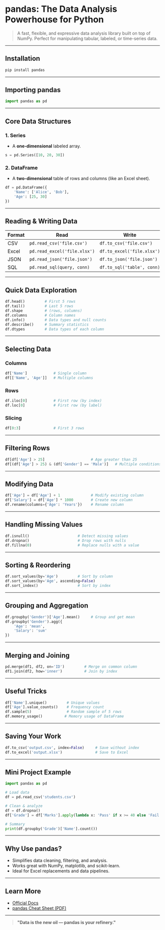 
# **pandas: The Data Analysis Powerhouse for Python**

> A fast, flexible, and expressive data analysis library built on top of NumPy. Perfect for manipulating tabular, labeled, or time-series data.

---

## **Installation**

```bash
pip install pandas
```

---

## **Importing pandas**

```python
import pandas as pd
```

---

## **Core Data Structures**

### **1. Series**
- A **one-dimensional** labeled array.
```python
s = pd.Series([10, 20, 30])
```

### **2. DataFrame**
- A **two-dimensional** table of rows and columns (like an Excel sheet).
```python
df = pd.DataFrame({
    'Name': ['Alice', 'Bob'],
    'Age': [25, 30]
})
```

---

## **Reading & Writing Data**

| Format     | Read                             | Write                            |
|------------|----------------------------------|----------------------------------|
| CSV        | `pd.read_csv('file.csv')`       | `df.to_csv('file.csv')`          |
| Excel      | `pd.read_excel('file.xlsx')`    | `df.to_excel('file.xlsx')`       |
| JSON       | `pd.read_json('file.json')`     | `df.to_json('file.json')`        |
| SQL        | `pd.read_sql(query, conn)`      | `df.to_sql('table', conn)`       |

---

## **Quick Data Exploration**

```python
df.head()         # First 5 rows
df.tail()         # Last 5 rows
df.shape          # (rows, columns)
df.columns        # Column names
df.info()         # Data types and null counts
df.describe()     # Summary statistics
df.dtypes         # Data types of each column
```

---

## **Selecting Data**

### **Columns**
```python
df['Name']            # Single column
df[['Name', 'Age']]   # Multiple columns
```

### **Rows**
```python
df.iloc[0]            # First row (by index)
df.loc[0]             # First row (by label)
```

### **Slicing**
```python
df[0:3]               # First 3 rows
```

---

## **Filtering Rows**

```python
df[df['Age'] > 25]                     # Age greater than 25
df[(df['Age'] > 25) & (df['Gender'] == 'Male')]   # Multiple conditions
```

---

## **Modifying Data**

```python
df['Age'] = df['Age'] + 1              # Modify existing column
df['Salary'] = df['Age'] * 1000        # Create new column
df.rename(columns={'Age': 'Years'})    # Rename column
```

---

## **Handling Missing Values**

```python
df.isnull()                      # Detect missing values
df.dropna()                      # Drop rows with nulls
df.fillna(0)                     # Replace nulls with a value
```

---

## **Sorting & Reordering**

```python
df.sort_values(by='Age')         # Sort by column
df.sort_values(by='Age', ascending=False)
df.sort_index()                  # Sort by index
```

---

## **Grouping and Aggregation**

```python
df.groupby('Gender')['Age'].mean()     # Group and get mean
df.groupby('Gender').agg({
    'Age': 'mean',
    'Salary': 'sum'
})
```

---

## **Merging and Joining**

```python
pd.merge(df1, df2, on='ID')         # Merge on common column
df1.join(df2, how='inner')          # Join by index
```

---

## **Useful Tricks**

```python
df['Name'].unique()         # Unique values
df['Age'].value_counts()    # Frequency count
df.sample(5)                # Random sample of 5 rows
df.memory_usage()          # Memory usage of DataFrame
```

---

## **Saving Your Work**

```python
df.to_csv('output.csv', index=False)     # Save without index
df.to_excel('output.xlsx')               # Save to Excel
```

---

## **Mini Project Example**

```python
import pandas as pd

# Load data
df = pd.read_csv('students.csv')

# Clean & analyze
df = df.dropna()
df['Grade'] = df['Marks'].apply(lambda x: 'Pass' if x >= 40 else 'Fail')

# Summary
print(df.groupby('Grade')['Name'].count())
```

---

## **Why Use pandas?**

- Simplifies data cleaning, filtering, and analysis.
- Works great with NumPy, matplotlib, and scikit-learn.
- Ideal for Excel replacements and data pipelines.

---

## **Learn More**

- [Official Docs](https://pandas.pydata.org/docs/)
- [pandas Cheat Sheet (PDF)](https://pandas.pydata.org/Pandas_Cheat_Sheet.pdf)

---

> **"Data is the new oil — pandas is your refinery."**

